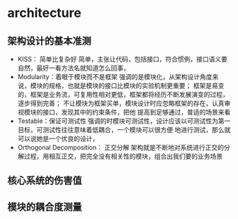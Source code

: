 # architecture

## 架构设计的基本准测
* KISS： 简单比复杂好
简单，主张让代码，包括接口，符合惯例，接口语义要自然，最好一看方法名就知道怎么回事，
* Modularity：着眼于模块而不是框架
强调的是模块化，从架构设计角度来说，模块的规格，也就是模块的接口比模块的实验机制更重要；
框架是易变的，框架是业务流，可复用性相对更低，框架都将经历不断发展演变的过程，逐步得到完善；
不让模块为框架买单，模块设计时应忽略框架的存在，认真审视模块的接口，发现其中的约束条件，把他
提高到足够通过，普适的场景来看
* Testable：保证可测试性
强调的时模块可测试性，设计应该以可测试性为第一目标，可测试性往往意味着低耦合，一个模块可以很方便
地进行测试，那么就可以说她是一个优良的设计，
* Orthogonal Decomposition： 正交分解
架构就是不断地对系统进行正交的分解过程，用相互正交，把完全没有相关性的模块，组合出我们要的业务场景

## 核心系统的伤害值

## 模块的耦合度测量

